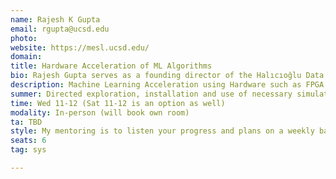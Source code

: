 ```yaml
---
name: Rajesh K Gupta
email: rgupta@ucsd.edu
photo: 
website: https://mesl.ucsd.edu/
domain: 
title: Hardware Acceleration of ML Algorithms
bio: Rajesh Gupta serves as a founding director of the Halıcıoğlu Data Science Institute and as a distinguished professor of Computer Science and Engineering at UC San Diego. His research is in embedded and cyber-physical systems with a focus on sensor data organization and its use in optimization and analytics. Prof. Gupta holds Qualcomm Endowed Chair in Embedded Microsystems at UC San Diego and INRIA International Chair at the French international research institute in Rennes, Bretagne Atlantique. He is a Fellow of the IEEE, the ACM and the American Association for the Advancement of Science (AAAS).
description: Machine Learning Acceleration using Hardware such as FPGA refers to design and implementation of hardware blocks that are useful in either acceleration of application codes (such as manipulation of graph neural networks) or in acceleration of architectural mechanisms (such as prefetches, memory assists etc). In this project you will explore use of architectural mechanics that substantially speedup the selected ML codes.
summer: Directed exploration, installation and use of necessary simulation tools for basic microarchitectures.
time: Wed 11-12 (Sat 11-12 is an option as well)
modality: In-person (will book own room)
ta: TBD
style: My mentoring is to listen your progress and plans on a weekly basis and lead you to think through alternatives.
seats: 6
tag: sys

---
```

